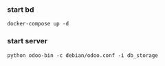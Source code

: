 ### start bd  
``` docker-compose up -d ```  
### start server  
``` python odoo-bin -c debian/odoo.conf -i db_storage ```  
